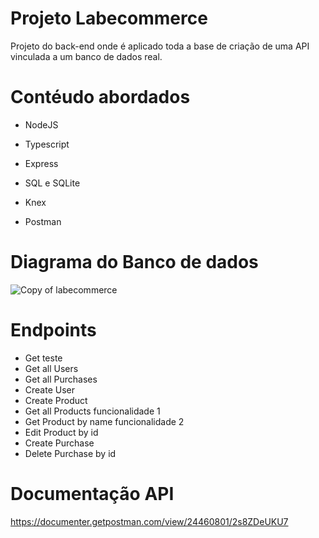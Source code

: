 # Projeto Labecommerce

  Projeto do back-end onde é aplicado toda a base de criação de uma API vinculada a um banco de dados real.

# Contéudo abordados
- NodeJS

- Typescript

- Express

- SQL e SQLite

- Knex

- Postman

# Diagrama do Banco de dados

![Copy of labecommerce](https://user-images.githubusercontent.com/111310311/215120584-e11758dc-b1ff-4e71-afe6-89af3cb57fb5.png)
# 

# Endpoints 
- Get teste
- Get all Users
- Get all Purchases
- Create User
- Create Product
- Get all Products funcionalidade 1
- Get Product by name funcionalidade 2
- Edit Product by id
- Create Purchase
- Delete Purchase by id
 
 # Documentação API
 https://documenter.getpostman.com/view/24460801/2s8ZDeUKU7

